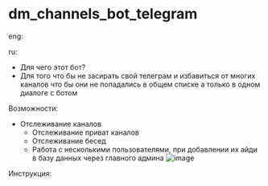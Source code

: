 # dm_channels_bot_telegram
eng:


ru:
  - Для чего этот бот?
  - Для того что бы не засирать свой телеграм и избавиться от многих каналов что бы они не попадались в общем списке а только в одном диалоге с ботом
  
  Возможности:
  - Отслеживание каналов
    - Отслеживание приват каналов
    - Отслеживание бесед
    - Работа с несколькими пользователями, при добавлении их айди в базу данных через главного админа
    ![image](https://user-images.githubusercontent.com/45666540/179417276-88f190d6-0fa2-479c-8367-3d7930f5beb0.png)

  
  Инструкция:
  
